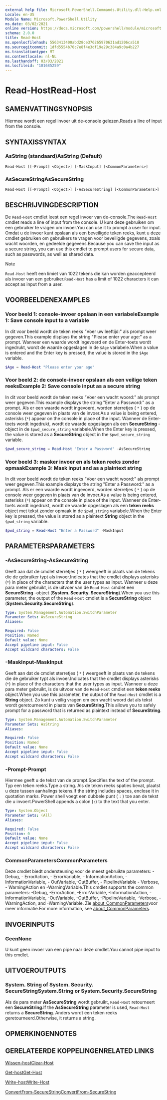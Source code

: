 ```yaml
---
external help file: Microsoft.PowerShell.Commands.Utility.dll-Help.xml
Locale: en-US
Module Name: Microsoft.PowerShell.Utility
ms.date: 03/02/2021
online version: https://docs.microsoft.com/powershell/module/microsoft.powershell.utility/read-host?view=powershell-7.2&WT.mc_id=ps-gethelp
schema: 2.0.0
title: Read-Host
ms.openlocfilehash: 5563413400abd28ce376265970631ad1206ca518
ms.sourcegitcommit: 1dfd5554b70c7e8f4e3df19e29c384a9c0a4b227
ms.translationtype: MT
ms.contentlocale: nl-NL
ms.lasthandoff: 03/03/2021
ms.locfileid: "101685259"
---
```

# <span data-ttu-id="aaa59-102">Read-Host</span><span class="sxs-lookup"><span data-stu-id="aaa59-102">Read-Host</span></span>

## <span data-ttu-id="aaa59-103">SAMENVATTING</span><span class="sxs-lookup"><span data-stu-id="aaa59-103">SYNOPSIS</span></span>
<span data-ttu-id="aaa59-104">Hiermee wordt een regel invoer uit de-console gelezen.</span><span class="sxs-lookup"><span data-stu-id="aaa59-104">Reads a line of input from the console.</span></span>

## <span data-ttu-id="aaa59-105">SYNTAXIS</span><span class="sxs-lookup"><span data-stu-id="aaa59-105">SYNTAX</span></span>

### <span data-ttu-id="aaa59-106">AsString (standaard)</span><span class="sxs-lookup"><span data-stu-id="aaa59-106">AsString (Default)</span></span>

```
Read-Host [[-Prompt] <Object>] [-MaskInput] [<CommonParameters>]
```

### <span data-ttu-id="aaa59-107">AsSecureString</span><span class="sxs-lookup"><span data-stu-id="aaa59-107">AsSecureString</span></span>

```
Read-Host [[-Prompt] <Object>] [-AsSecureString] [<CommonParameters>]
```

## <span data-ttu-id="aaa59-108">BESCHRIJVING</span><span class="sxs-lookup"><span data-stu-id="aaa59-108">DESCRIPTION</span></span>

<span data-ttu-id="aaa59-109">De `Read-Host` cmdlet leest een regel invoer van de-console.</span><span class="sxs-lookup"><span data-stu-id="aaa59-109">The `Read-Host` cmdlet reads a line of input from the console.</span></span> <span data-ttu-id="aaa59-110">U kunt deze gebruiken om een gebruiker te vragen om invoer.</span><span class="sxs-lookup"><span data-stu-id="aaa59-110">You can use it to prompt a user for input.</span></span> <span data-ttu-id="aaa59-111">Omdat u de invoer kunt opslaan als een beveiligde teken reeks, kunt u deze cmdlet gebruiken om gebruikers te vragen voor beveiligde gegevens, zoals wacht woorden, en gedeelde gegevens.</span><span class="sxs-lookup"><span data-stu-id="aaa59-111">Because you can save the input as a secure string, you can use this cmdlet to prompt users for secure data, such as passwords, as well as shared data.</span></span>

> [!NOTE]
> <span data-ttu-id="aaa59-112">`Read-Host` heeft een limiet van 1022 tekens die kan worden geaccepteerd als invoer van een gebruiker.</span><span class="sxs-lookup"><span data-stu-id="aaa59-112">`Read-Host` has a limit of 1022 characters it can accept as input from a user.</span></span>

## <span data-ttu-id="aaa59-113">VOORBEELDEN</span><span class="sxs-lookup"><span data-stu-id="aaa59-113">EXAMPLES</span></span>

### <span data-ttu-id="aaa59-114">Voor beeld 1: console-invoer opslaan in een variabele</span><span class="sxs-lookup"><span data-stu-id="aaa59-114">Example 1: Save console input to a variable</span></span>

<span data-ttu-id="aaa59-115">In dit voor beeld wordt de teken reeks "Voer uw leeftijd:" als prompt weer gegeven.</span><span class="sxs-lookup"><span data-stu-id="aaa59-115">This example displays the string "Please enter your age:" as a prompt.</span></span> <span data-ttu-id="aaa59-116">Wanneer een waarde wordt ingevoerd en de Enter-toets wordt ingedrukt, wordt de waarde opgeslagen in de `$Age` variabele.</span><span class="sxs-lookup"><span data-stu-id="aaa59-116">When a value is entered and the Enter key is pressed, the value is stored in the `$Age` variable.</span></span>

```powershell
$Age = Read-Host "Please enter your age"
```

### <span data-ttu-id="aaa59-117">Voor beeld 2: de console-invoer opslaan als een veilige teken reeks</span><span class="sxs-lookup"><span data-stu-id="aaa59-117">Example 2: Save console input as a secure string</span></span>

<span data-ttu-id="aaa59-118">In dit voor beeld wordt de teken reeks "Voer een wacht woord:" als prompt weer gegeven.</span><span class="sxs-lookup"><span data-stu-id="aaa59-118">This example displays the string "Enter a Password:" as a prompt.</span></span> <span data-ttu-id="aaa59-119">Als er een waarde wordt ingevoerd, worden sterretjes ( `*` ) op de console weer gegeven in plaats van de invoer.</span><span class="sxs-lookup"><span data-stu-id="aaa59-119">As a value is being entered, asterisks (`*`) appear on the console in place of the input.</span></span> <span data-ttu-id="aaa59-120">Wanneer de Enter-toets wordt ingedrukt, wordt de waarde opgeslagen als een **SecureString** -object in de `$pwd_secure_string` variabele.</span><span class="sxs-lookup"><span data-stu-id="aaa59-120">When the Enter key is pressed, the value is stored as a **SecureString** object in the `$pwd_secure_string` variable.</span></span>

```powershell
$pwd_secure_string = Read-Host "Enter a Password" -AsSecureString
```

### <span data-ttu-id="aaa59-121">Voor beeld 3: masker invoer en als teken reeks zonder opmaak</span><span class="sxs-lookup"><span data-stu-id="aaa59-121">Example 3: Mask input and as a plaintext string</span></span>

<span data-ttu-id="aaa59-122">In dit voor beeld wordt de teken reeks "Voer een wacht woord:" als prompt weer gegeven.</span><span class="sxs-lookup"><span data-stu-id="aaa59-122">This example displays the string "Enter a Password:" as a prompt.</span></span> <span data-ttu-id="aaa59-123">Als er een waarde wordt ingevoerd, worden sterretjes ( `*` ) op de console weer gegeven in plaats van de invoer.</span><span class="sxs-lookup"><span data-stu-id="aaa59-123">As a value is being entered, asterisks (`*`) appear on the console in place of the input.</span></span> <span data-ttu-id="aaa59-124">Wanneer de Enter-toets wordt ingedrukt, wordt de waarde opgeslagen als een **teken reeks** object met tekst zonder opmaak in de `$pwd_string` variabele.</span><span class="sxs-lookup"><span data-stu-id="aaa59-124">When the Enter key is pressed, the value is stored as a plaintext **String** object in the `$pwd_string` variable.</span></span>

```powershell
$pwd_string = Read-Host "Enter a Password" -MaskInput
```

## <span data-ttu-id="aaa59-125">PARAMETERS</span><span class="sxs-lookup"><span data-stu-id="aaa59-125">PARAMETERS</span></span>

### <span data-ttu-id="aaa59-126">-AsSecureString</span><span class="sxs-lookup"><span data-stu-id="aaa59-126">-AsSecureString</span></span>

<span data-ttu-id="aaa59-127">Geeft aan dat de cmdlet sterretjes ( `*` ) weergeeft in plaats van de tekens die de gebruiker typt als invoer.</span><span class="sxs-lookup"><span data-stu-id="aaa59-127">Indicates that the cmdlet displays asterisks (`*`) in place of the characters that the user types as input.</span></span> <span data-ttu-id="aaa59-128">Wanneer u deze para meter gebruikt, is de uitvoer van de `Read-Host` cmdlet een **SecureString** -object (**System. Security. SecureString**).</span><span class="sxs-lookup"><span data-stu-id="aaa59-128">When you use this parameter, the output of the `Read-Host` cmdlet is a **SecureString** object (**System.Security.SecureString**).</span></span>

```yaml
Type: System.Management.Automation.SwitchParameter
Parameter Sets: AsSecureString
Aliases:

Required: False
Position: Named
Default value: None
Accept pipeline input: False
Accept wildcard characters: False
```

### <span data-ttu-id="aaa59-129">-MaskInput</span><span class="sxs-lookup"><span data-stu-id="aaa59-129">-MaskInput</span></span>

<span data-ttu-id="aaa59-130">Geeft aan dat de cmdlet sterretjes ( `*` ) weergeeft in plaats van de tekens die de gebruiker typt als invoer.</span><span class="sxs-lookup"><span data-stu-id="aaa59-130">Indicates that the cmdlet displays asterisks (`*`) in place of the characters that the user types as input.</span></span> <span data-ttu-id="aaa59-131">Wanneer u deze para meter gebruikt, is de uitvoer van de `Read-Host` cmdlet een **teken reeks** object.</span><span class="sxs-lookup"><span data-stu-id="aaa59-131">When you use this parameter, the output of the `Read-Host` cmdlet is a **String** object.</span></span>
<span data-ttu-id="aaa59-132">Zo kunt u veilig vragen om een wacht woord dat als tekst wordt geretourneerd in plaats van **SecureString**.</span><span class="sxs-lookup"><span data-stu-id="aaa59-132">This allows you to safely prompt for a password that is returned as plaintext instead of **SecureString**.</span></span>

```yaml
Type: System.Management.Automation.SwitchParameter
Parameter Sets: AsString
Aliases:

Required: False
Position: Named
Default value: None
Accept pipeline input: False
Accept wildcard characters: False
```

### <span data-ttu-id="aaa59-133">-Prompt</span><span class="sxs-lookup"><span data-stu-id="aaa59-133">-Prompt</span></span>

<span data-ttu-id="aaa59-134">Hiermee geeft u de tekst van de prompt.</span><span class="sxs-lookup"><span data-stu-id="aaa59-134">Specifies the text of the prompt.</span></span> <span data-ttu-id="aaa59-135">Typ een teken reeks.</span><span class="sxs-lookup"><span data-stu-id="aaa59-135">Type a string.</span></span> <span data-ttu-id="aaa59-136">Als de teken reeks spaties bevat, plaatst u deze tussen aanhalings tekens.</span><span class="sxs-lookup"><span data-stu-id="aaa59-136">If the string includes spaces, enclose it in quotation marks.</span></span> <span data-ttu-id="aaa59-137">Power shell voegt een dubbele punt ( `:` ) toe aan de tekst die u invoert.</span><span class="sxs-lookup"><span data-stu-id="aaa59-137">PowerShell appends a colon (`:`) to the text that you enter.</span></span>

```yaml
Type: System.Object
Parameter Sets: (All)
Aliases:

Required: False
Position: 0
Default value: None
Accept pipeline input: False
Accept wildcard characters: False
```

### <span data-ttu-id="aaa59-138">CommonParameters</span><span class="sxs-lookup"><span data-stu-id="aaa59-138">CommonParameters</span></span>

<span data-ttu-id="aaa59-139">Deze cmdlet biedt ondersteuning voor de meest gebruikte parameters: -Debug, - ErrorAction, - ErrorVariable, - InformationAction, -InformationVariable, - OutVariable,-OutBuffer, - PipelineVariable - Verbose, - WarningAction en -WarningVariable.</span><span class="sxs-lookup"><span data-stu-id="aaa59-139">This cmdlet supports the common parameters: -Debug, -ErrorAction, -ErrorVariable, -InformationAction, -InformationVariable, -OutVariable, -OutBuffer, -PipelineVariable, -Verbose, -WarningAction, and -WarningVariable.</span></span> <span data-ttu-id="aaa59-140">Zie [about_CommonParameters](https://go.microsoft.com/fwlink/?LinkID=113216)voor meer informatie.</span><span class="sxs-lookup"><span data-stu-id="aaa59-140">For more information, see [about_CommonParameters](https://go.microsoft.com/fwlink/?LinkID=113216).</span></span>

## <span data-ttu-id="aaa59-141">INVOER</span><span class="sxs-lookup"><span data-stu-id="aaa59-141">INPUTS</span></span>

### <span data-ttu-id="aaa59-142">Geen</span><span class="sxs-lookup"><span data-stu-id="aaa59-142">None</span></span>

<span data-ttu-id="aaa59-143">U kunt geen invoer van een pipe naar deze cmdlet.</span><span class="sxs-lookup"><span data-stu-id="aaa59-143">You cannot pipe input to this cmdlet.</span></span>

## <span data-ttu-id="aaa59-144">UITVOER</span><span class="sxs-lookup"><span data-stu-id="aaa59-144">OUTPUTS</span></span>

### <span data-ttu-id="aaa59-145">System. String of System. Security. SecureString</span><span class="sxs-lookup"><span data-stu-id="aaa59-145">System.String or System.Security.SecureString</span></span>

<span data-ttu-id="aaa59-146">Als de para meter **AsSecureString** wordt gebruikt, `Read-Host` retourneert een **SecureString**.</span><span class="sxs-lookup"><span data-stu-id="aaa59-146">If the **AsSecureString** parameter is used, `Read-Host` returns a **SecureString**.</span></span> <span data-ttu-id="aaa59-147">Anders wordt een teken reeks geretourneerd.</span><span class="sxs-lookup"><span data-stu-id="aaa59-147">Otherwise, it returns a string.</span></span>

## <span data-ttu-id="aaa59-148">OPMERKINGEN</span><span class="sxs-lookup"><span data-stu-id="aaa59-148">NOTES</span></span>

## <span data-ttu-id="aaa59-149">GERELATEERDE KOPPELINGEN</span><span class="sxs-lookup"><span data-stu-id="aaa59-149">RELATED LINKS</span></span>

[<span data-ttu-id="aaa59-150">Wissen-host</span><span class="sxs-lookup"><span data-stu-id="aaa59-150">Clear-Host</span></span>](../microsoft.powershell.core/clear-host.md)

[<span data-ttu-id="aaa59-151">Get-host</span><span class="sxs-lookup"><span data-stu-id="aaa59-151">Get-Host</span></span>](Get-Host.md)

[<span data-ttu-id="aaa59-152">Write-host</span><span class="sxs-lookup"><span data-stu-id="aaa59-152">Write-Host</span></span>](Write-Host.md)

[<span data-ttu-id="aaa59-153">ConvertFrom-SecureString</span><span class="sxs-lookup"><span data-stu-id="aaa59-153">ConvertFrom-SecureString</span></span>](../Microsoft.PowerShell.Security/ConvertFrom-SecureString.md)
